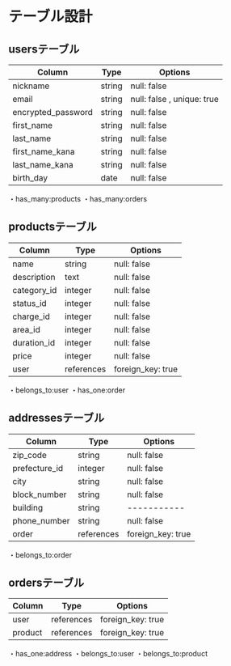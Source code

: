# テーブル設計

## usersテーブル

|  Column             |  Type    |  Options                   |
|  ----------         |  ------  |  --------                  |
|  nickname           |  string  |  null: false               |
|  email              |  string  |  null: false , unique: true|
|  encrypted_password |  string  |  null: false               |
|  first_name         |  string  |  null: false               |
|  last_name          |  string  |  null: false               |
|  first_name_kana    |  string  |  null: false               |
|  last_name_kana     |  string  |  null: false               |
|  birth_day          |  date    |  null: false               |
・has_many:products
・has_many:orders

## productsテーブル

|  Column              |  Type        |  Options            |
|  ---------           |  ------      |  --------           |
|  name                |  string      |  null: false        |
|  description         |  text        |  null: false        |
|  category_id         |  integer     |  null: false        |
|  status_id           |  integer     |  null: false        |
|  charge_id           |  integer     |  null: false        |
|  area_id             |  integer     |  null: false        |
|  duration_id         |  integer     |  null: false        |
|  price               |  integer     |  null: false        |
|  user                |  references  |  foreign_key: true  |
・belongs_to:user
・has_one:order

## addressesテーブル

|  Column        |  Type        |  Options            |
|  ----------    |  ------      |  --------           |
|  zip_code      |  string      |  null: false        |
|  prefecture_id |  integer     |  null: false        |
|  city          |  string      |  null: false        |
|  block_number  |  string      |  null: false        |
|  building      |  string      |  -----------        |
|  phone_number  |  string     |  null: false        |
|  order         |  references  |  foreign_key: true  |
・belongs_to:order

## ordersテーブル

|  Column       |  Type        |  Options            |
|  ----------   |  ------      |  --------           |
|  user         |  references  |  foreign_key: true  |
|  product      |  references  |  foreign_key: true  |
・has_one:address
・belongs_to:user
・belongs_to:product

